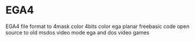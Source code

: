 # EGA4
EGA4 file format to 4mask color 4bits color ega planar freebasic code open source
to old msdos video mode ega
and dos video games
